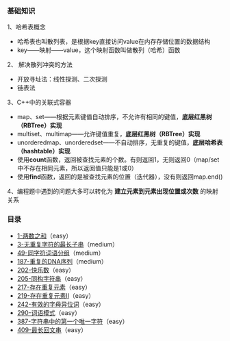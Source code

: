 ### 基础知识

1、哈希表概念
  - 哈希表也叫散列表，是根据key直接访问value在内存存储位置的数据结构
  - key——映射——value，这个映射函数叫做散列（哈希）函数

2、 解决散列冲突的方法
  - 开放寻址法：线性探测、二次探测
  - 链表法

3、C++中的关联式容器
  - map、set——根据元素键值自动排序，不允许有相同的键值，**底层红黑树（RBTree）实现**
  - multiset、multimap——允许键值重复，**底层红黑树（RBTree）实现**
  - unorderedmap、unorderedset——不自动排序，无重复的键值，**底层哈希表（hashtable）实现**
  - 使用**count**函数，返回被查找元素的个数。有则返回1，无则返回0（map/set中不存在相同元素，所以返回值只能是1或0）
  - 使用**find**函数，返回的是被查找元素的位置（迭代器），没有则返回map.end()
  
4、编程题中遇到的问题大多可以转化为 **建立元素到元素出现位置或次数** 的映射关系 


### 目录

- [1-两数之和](http://t.cn/AiHOuYLt)（easy）
- [3-无重复字符的最长子串](http://t.cn/AiHO3muG)（medium）
- [49-同字符词语分组](http://t.cn/AiHOrVJL)（medium）
- [187-重复的DNA序列](http://t.cn/AiHOrQGv)（medium）
- [202-快乐数](http://t.cn/AiHOdPcy)（easy）
- [205-同构字符串](http://t.cn/AiHOdNxd)（easy）
- [217-存在重复元素](http://t.cn/AiHOgf3q)（easy）
- [219-存在重复元素Ⅱ](http://t.cn/AiHOeiBO)（easy）
- [242-有效的字母异位词](http://t.cn/AiHODiPG)（easy）
- [290-词语模式](http://t.cn/AiHOkZMu)（easy）
- [387-字符串中的第一个唯一字符](http://t.cn/AiHOkNxN)（easy）
- [409-最长回文串](http://t.cn/AiHOkBg7)（easy）
